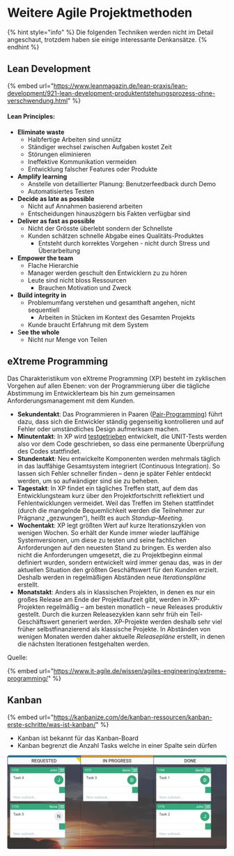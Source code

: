 # Weitere Agile Projektmethoden

{% hint style="info" %}
Die folgenden Techniken werden nicht im Detail angeschaut, trotzdem haben sie einige interessante Denkansätze.
{% endhint %}

## Lean Development

{% embed url="https://www.leanmagazin.de/lean-praxis/lean-development/921-lean-development-produktentstehungsprozess-ohne-verschwendung.html" %}

#### Lean Principles:

* **Eliminate waste** 
  * Halbfertige Arbeiten sind unnütz
  * Ständiger wechsel zwischen Aufgaben kostet Zeit
  * Störungen eliminieren
  * Ineffektive Kommunikation vermeiden
  * Entwicklung falscher Features oder Produkte
* **Amplify learning**
  * Anstelle von detaillierter Planung: Benutzerfeedback durch Demo
  * Automatisiertes Testen
* **Decide as late as possible**
  * Nicht auf Annahmen basierend arbeiten
  * Entscheidungen hinauszögern bis Fakten verfügbar sind
* **Deliver as fast as possible**
  * Nicht der Grösste überlebt sondern der Schnellste
  * Kunden schätzen schnelle Abgabe eines Qualitäts-Produktes
    * Entsteht durch korrektes Vorgehen - nicht durch Stress und Überarbeitung
* **Empower the team**
  * Flache Hierarchie
  * Manager werden geschult den Entwicklern zu zu hören
  * Leute sind nicht bloss Ressourcen
    * Brauchen Motivation und Zweck
* **Build integrity in**
  * Problemumfang verstehen und gesamthaft angehen, nicht sequentiell
    * Arbeiten in Stücken im Kontext des Gesamten Projekts
  * Kunde braucht Erfahrung mit dem System
* S**ee the whole**
  * Nicht nur Menge von Teilen

## eXtreme Programming

Das Charakteristikum von eXtreme Programming \(XP\) besteht im zyklischen Vorgehen auf allen Ebenen: von der Programmierung über die tägliche Abstimmung im Entwicklerteam bis hin zum gemeinsamen Anforderungsmanagement mit dem Kunden.

* **Sekundentakt**: Das Programmieren in Paaren \([Pair-Programming](https://www.it-agile.de/wissen/agiles-engineering/pair-programming/)\) führt dazu, dass sich die Entwickler ständig gegenseitig kontrollieren und auf Fehler oder umständliches Design aufmerksam machen. 
* **Minutentakt**: In XP wird [testgetrieben](https://www.it-agile.de/wissen/agiles-engineering/testgetriebene-entwicklung-tdd/) entwickelt, die UNIT-Tests werden also vor dem Code geschrieben, so dass eine permanente Überprüfung des Codes stattfindet.
* **Stundentakt**: Neu entwickelte Komponenten werden mehrmals täglich in das lauffähige Gesamtsystem integriert \(Continuous Integration\). So lassen sich Fehler schneller finden – denn je später Fehler entdeckt werden, um so aufwändiger sind sie zu beheben.
* **Tagestakt**: In XP findet ein tägliches Treffen statt, auf dem das Entwicklungsteam kurz über den Projektfortschritt reflektiert und Fehlentwicklungen vermeidet. Weil das Treffen im Stehen stattfindet \(durch die mangelnde Bequemlichkeit werden die Teilnehmer zur Prägnanz „gezwungen“\), heißt es auch _Standup-Meeting._
* **Wochentakt**: XP legt größten Wert auf kurze Iterationszyklen von wenigen Wochen. So erhält der Kunde immer wieder lauffähige Systemversionen, um diese zu testen und seine fachlichen Anforderungen auf den neuesten Stand zu bringen. Es werden also nicht die Anforderungen umgesetzt, die zu Projektbeginn einmal definiert wurden, sondern entwickelt wird immer genau das, was in der aktuellen Situation den größten Geschäftswert für den Kunden erzielt. Deshalb werden in regelmäßigen Abständen neue _Iterationspläne_ erstellt.
* **Monatstakt**: Anders als in klassischen Projekten, in denen es nur ein großes Release am Ende der Projektlaufzeit gibt, werden in XP-Projekten regelmäßig – am besten monatlich – neue Releases produktiv gestellt. Durch die kurzen Releasezyklen kann sehr früh ein Teil-Geschäftswert generiert werden. XP-Projekte werden deshalb sehr viel früher selbstfinanzierend als klassische Projekte. In Abständen von wenigen Monaten werden daher aktuelle _Releasepläne_ erstellt, in denen die nächsten Iterationen festgehalten werden.

Quelle:

{% embed url="https://www.it-agile.de/wissen/agiles-engineering/extreme-programming/" %}



## Kanban

{% embed url="https://kanbanize.com/de/kanban-ressourcen/kanban-erste-schritte/was-ist-kanban/" %}

* Kanban ist bekannt für das Kanban-Board
* Kanban begrenzt die Anzahl Tasks welche in einer Spalte sein dürfen

![](../../.gitbook/assets/simple-kanban-board.png)

